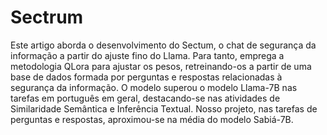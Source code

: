 # Sectrum

Este artigo aborda o desenvolvimento do Sectum, o chat de segurança da informação a partir do ajuste fino do Llama. Para tanto, emprega a metodologia QLora para ajustar os pesos, retreinando-os a partir de uma base de dados formada por perguntas e respostas relacionadas à segurança da informação. O modelo superou o modelo Llama-7B nas tarefas em português em geral, destacando-se nas atividades de Similaridade Semântica e Inferência Textual. Nosso projeto, nas tarefas de perguntas e respostas, aproximou-se na média do modelo Sabiá-7B.
